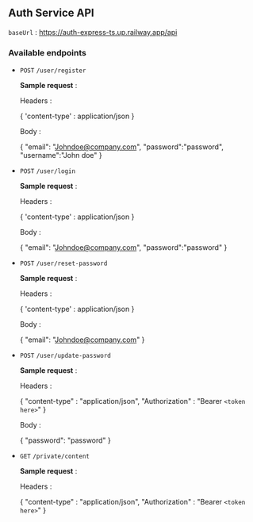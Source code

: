 ## Auth Service API

`baseUrl` : https://auth-express-ts.up.railway.app/api

### Available endpoints

- `POST` `/user/register`

  **Sample request** :

  Headers :

  {
  'content-type' : application/json
  }

  Body :

  {
  "email": "Johndoe@company.com",
  "password":"password",
  "username":"John doe"
  }
- `POST` `/user/login`

  **Sample request** :

  Headers :

  {
  'content-type' : application/json
  }

  Body :

  {
  "email": "Johndoe@company.com",
  "password":"password"
  }
- `POST` `/user/reset-password`

  **Sample request** :

  Headers :

  {
  'content-type' : application/json
  }

  Body :

  {
  "email": "Johndoe@company.com"
  }
- `POST` `/user/update-password`

  **Sample request** :

  Headers :

  {
  "content-type" : "application/json",
  "Authorization" : "Bearer `<token here>`"
  }

  Body :

  {
  "password": "password"
  }
- `GET` `/private/content`

  **Sample request** :

  Headers :

  {
  "content-type" : "application/json",
  "Authorization" : "Bearer `<token here>`"
  }
